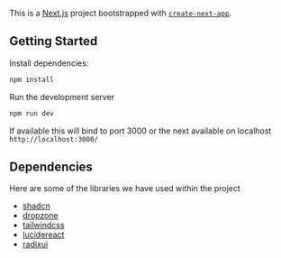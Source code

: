 This is a [Next.js](https://nextjs.org) project bootstrapped with [`create-next-app`](https://nextjs.org/docs/app/api-reference/cli/create-next-app).

## Getting Started

Install dependencies:

```bash
npm install
```

Run the development server

```bash
npm run dev
```

If available this will bind to port 3000 or the next available on localhost
`http://localhost:3000/`

## Dependencies

Here are some of the libraries we have used within the project

- [shadcn](https://ui.shadcn.com/)
- [dropzone](https://docs.dropzone.dev/)
- [tailwindcss](https://tailwindcss.com/)
- [lucidereact](https://lucide.dev/guide/packages/lucide-react)
- [radixui](https://www.radix-ui.com/)
